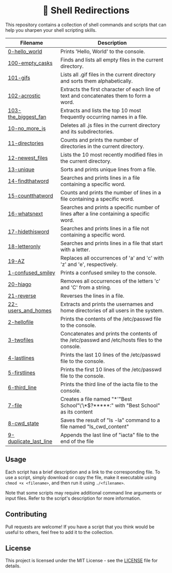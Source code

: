<h1 align="center">📁 Shell Redirections </h1>

This repository contains a collection of shell commands and scripts that can help you sharpen your shell scripting skills.

| Filename | Description |
| -------- | ----------- |
| [0-hello_world](./0-hello_world) | Prints 'Hello, World' to the console. |
| [100-empty_casks](./100-empty_casks) | Finds and lists all empty files in the current directory. |
| [101-gifs](./101-gifs) | Lists all .gif files in the current directory and sorts them alphabetically. |
| [102-acrostic](./102-acrostic) | Extracts the first character of each line of text and concatenates them to form a word. |
| [103-the_biggest_fan](./103-the_biggest_fan) | Extracts and lists the top 10 most frequently occurring names in a file. |
| [10-no_more_js](./10-no_more_js) | Deletes all .js files in the current directory and its subdirectories. |
| [11-directories](./11-directories) | Counts and prints the number of directories in the current directory. |
| [12-newest_files](./12-newest_files) | Lists the 10 most recently modified files in the current directory. |
| [13-unique](./13-unique) | Sorts and prints unique lines from a file. |
| [14-findthatword](./14-findthatword) | Searches and prints lines in a file containing a specific word. |
| [15-countthatword](./15-countthatword) | Counts and prints the number of lines in a file containing a specific word. |
| [16-whatsnext](./16-whatsnext) | Searches and prints a specific number of lines after a line containing a specific word. |
| [17-hidethisword](./17-hidethisword) | Searches and prints lines in a file not containing a specific word. |
| [18-letteronly](./18-letteronly) | Searches and prints lines in a file that start with a letter. |
| [19-AZ](./19-AZ) | Replaces all occurrences of 'a' and 'c' with 'z' and 'e', respectively. |
| [1-confused_smiley](./1-confused_smiley) | Prints a confused smiley to the console. |
| [20-hiago](./20-hiago) | Removes all occurrences of the letters 'c' and 'C' from a string. |
| [21-reverse](./21-reverse) | Reverses the lines in a file. |
| [22-users_and_homes](./22-users_and_homes) | Extracts and prints the usernames and home directories of all users in the system. |
| [2-hellofile](./2-hellofile) | Prints the contents of the /etc/passwd file to the console. |
| [3-twofiles](./3-twofiles) | Concatenates and prints the contents of the /etc/passwd and /etc/hosts files to the console. |
| [4-lastlines](./4-lastlines) | Prints the last 10 lines of the /etc/passwd file to the console. |
| [5-firstlines](./5-firstlines) | Prints the first 10 lines of the /etc/passwd file to the console. |
| [6-third_line](./6-third_line) | Prints the third line of the iacta file to the console. |
| [7-file](./7-file) | Creates a file named "\*\'\"Best School\"\’\\\*\$\?\*\*\*\*\*:" with "Best School" as its content |
| [8-cwd_state](./8-cwd_state) | Saves the result of "ls -la" command to a file named "ls_cwd_content" |
| [9-duplicate_last_line](./9-duplicate_last_line) | Appends the last line of "iacta" file to the end of the file |

## Usage

Each script has a brief description and a link to the corresponding file. To use a script, simply download or copy the file, make it executable using `chmod +x <filename>`, and then run it using `./<filename>`.

Note that some scripts may require additional command line arguments or input files. Refer to the script's description for more information.

## Contributing

Pull requests are welcome! If you have a script that you think would be useful to others, feel free to add it to the collection.

## License

This project is licensed under the MIT License - see the [LICENSE](LICENSE) file for details. 


